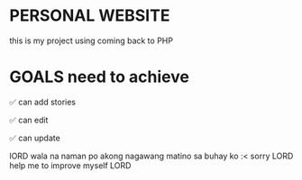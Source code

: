 # PERSONAL WEBSITE
this is my project using coming back to PHP 

# GOALS need to achieve

✅ can add stories

✅ can edit 

✅  can update 

lORD wala na naman po akong nagawang matino sa buhay ko :< 
sorry LORD 
help me to improve myself LORD
